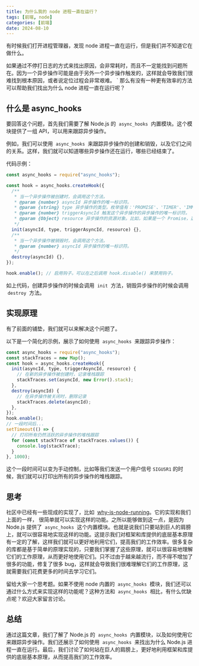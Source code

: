 ```yaml
---
title: 为什么我的 node 进程一直在运行？
tags: [前端, node]
categories: [前端]
date: 2024-08-10
---
```


有时候我们打开进程管理器，发现 node 进程一直在运行，但是我们并不知道它在做什么。

如果通过不停打日志的方式来找出原因，会非常耗时，而且不一定能找到问题所在。因为一个异步操作可能是由于另外一个异步操作触发的，这样就会导致我们很难找到根本原因，或者说定位过程会非常艰难。 ` 那么有没有一种更有效率的方法可以帮助我们找出为什么 node 进程一直在运行呢？

<!-- more -->

## 什么是 async_hooks

要回答这个问题，首先我们需要了解 Node.js 的  `async_hooks`  内置模块。这个模块提供了一组 API，可以用来跟踪异步操作。

例如，我们可以使用  `async_hooks`  来跟踪异步操作的创建和销毁，以及它们之间的关系。这样，我们就可以知道哪些异步操作还在运行，哪些已经结束了。

代码示例：

```js
const async_hooks = require("async_hooks");

const hook = async_hooks.createHook({
  /**
   * 当一个异步操作被创建时，会调用这个方法。
   * @param {number} asyncId 异步操作的唯一标识符。
   * @param {string} type 异步操作的类型。枚举值有：'PROMISE'、'TIMER'、'IMMEDIATE'、'MICROTASK'、'ASYNC_RESOURCE'。
   * @param {number} triggerAsyncId 触发这个异步操作的异步操作的唯一标识符。
   * @param {Object} resource 异步操作的资源对象。比如，如果是一个 Promise，这个对象就是 Promise 对象本身。
   */
  init(asyncId, type, triggerAsyncId, resource) {},
  /**
   * 当一个异步操作被销毁时，会调用这个方法。
   * @param {number} asyncId 异步操作的唯一标识符。
   */
  destroy(asyncId) {},
});

hook.enable(); // 启用钩子。可以在之后调用 hook.disable() 来禁用钩子。
```

如上代码，创建异步操作的时候会调用  `init`  方法，销毁异步操作的时候会调用  `destroy`  方法。

## 实现原理

有了前面的铺垫，我们就可以来解决这个问题了。

以下是一个简化的示例，展示了如何使用  `async_hooks`  来跟踪异步操作：

```js
const async_hooks = require("async_hooks");
const stackTraces = new Map();
const hook = async_hooks.createHook({
  init(asyncId, type, triggerAsyncId, resource) {
    // 在新的异步操作被创建时，记录堆栈跟踪
    stackTraces.set(asyncId, new Error().stack);
  },
  destroy(asyncId) {
    // 在异步操作被关闭时，删除记录
    stackTraces.delete(asyncId);
  },
});
hook.enable();
// 一段时间后...
setTimeout(() => {
  // 打印所有仍然活跃的异步操作的堆栈跟踪
  for (const stackTrace of stackTraces.values()) {
    console.log(stackTrace);
  }
}, 1000);
```

这个一段时间可以变为手动控制，比如等我们发送一个用户信号 `SIGUSR1` 的时候，我们就可以打印出所有的异步操作的堆栈跟踪。

## 思考

社区中已经有一些现成的实现了，比如  [why-is-node-running](https://github.com/mafintosh/why-is-node-running)。它的实现和我们上面的一样， 很简单就可以实现这样的功能。之所以能够做到这一点，是因为 Node.js 提供了  `async_hooks`  这个内置模块。也就是说我们只要站到巨人的肩膀上，就可以很容易地实现这样的功能。这提示我们对框架和库提供的底层基本原理有一定的了解，这样我们就可以更好地利用它们，提高我们的工作效率。很多复杂的库都是基于简单的原理实现的，只要我们掌握了这些原理，就可以很容易地理解它们的工作原理，从而更好地使用它们。只不过由于越来越流行，而不得不增加了很多的功能，修复了很多 bug，这样就会导致我们很难理解它们的工作原理，这就需要我们花费更多的时间去学习它们。

留给大家一个思考题。如果不使用 node 内置的  `async_hooks`  模块，我们还可以通过什么方式来实现这样的功能呢？这种方法和  `async_hooks`  相比，有什么优缺点呢？欢迎大家留言讨论。

## 总结

通过这篇文章，我们了解了 Node.js 的  `async_hooks`  内置模块，以及如何使用它来跟踪异步操作。我们还展示了如何使用  `async_hooks`  来找出为什么 Node.js 进程一直在运行。最后，我们讨论了如何站在巨人的肩膀上，更好地利用框架和库提供的底层基本原理，从而提高我们的工作效率。



